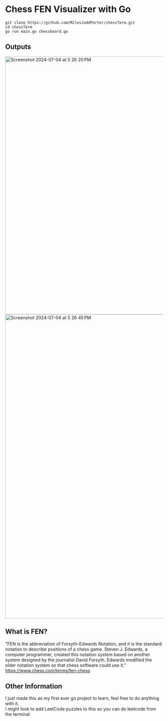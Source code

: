 # Chess FEN Visualizer with Go
```
git clone https://github.com/MilesJuddPorter/chessTerm.git
cd chessTerm
go run main.go chessboard.go 
```

## Outputs
<img width="821" alt="Screenshot 2024-07-04 at 5 26 20 PM" src="https://github.com/MilesJuddPorter/chessTerm/assets/13202373/c8ea0d55-30d8-40a0-ba08-c7704a613381">
<img width="968" alt="Screenshot 2024-07-04 at 5 26 45 PM" src="https://github.com/MilesJuddPorter/chessTerm/assets/13202373/94d8b860-15c3-45a1-a61c-1fc91cf056da">


## What is FEN?
"FEN is the abbreviation of Forsyth-Edwards Notation, and it is the standard notation to describe positions of a chess game. Steven J. Edwards, a computer programmer, created this notation system based on another system designed by the journalist David Forsyth. Edwards modified the older notation system so that chess software could use it." <br>
https://www.chess.com/terms/fen-chess


## Other Information
I just made this as my first ever go project to learn, feel free to do anything with it. <br>
I might look to add LeetCode puzzles to this so you can do leetcode from the terminal
